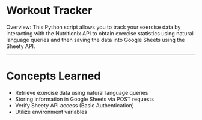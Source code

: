 # Workout Tracker
Overview: This Python script allows you to track your exercise data by interacting with the Nutritionix API to obtain exercise statistics using natural language queries and then saving the data into Google Sheets using the Sheety API.

---
# Concepts Learned

- Retrieve exercise data using natural language queries
- Storing information in Google Sheets via POST requests
- Verify Sheety API access (Basic Authentication)
- Utilize environment variables

